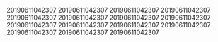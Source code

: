 20190611042307
20190611042307
20190611042307
20190611042307
20190611042307
20190611042307
20190611042307
20190611042307
20190611042307
20190611042307
20190611042307
20190611042307
20190611042307
20190611042307
20190611042307
